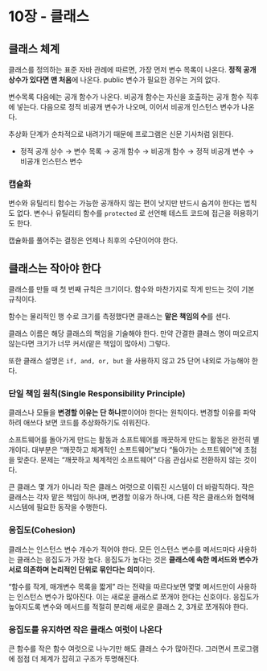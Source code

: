 # 10장 - 클래스

## 클래스 체계

클래스를 정의하는 표준 자바 관례에 따르면, 가장 먼저 변수 목록이 나온다. **정적 공개 상수가 있다면 맨 처음**에 나온다. public 변수가 필요한 경우는 거의 없다.

변수목록 다음에는 공개 함수가 나온다. 비공개 함수는 자신을 호출하는 공개 함수 직후에 넣는다. 다음으로 정적 비공개 변수가 나오며, 이어서 비공개 인스턴스 변수가 나온다.

추상화 단계가 순차적으로 내려가기 때문에 프로그램은 신문 기사처럼 읽힌다.

- 정적 공개 상수 → 변수 목록 → 공개 함수 → 비공개 함수 → 정적 비공개 변수 → 비공개 인스턴스 변수

### 캡슐화

변수와 유틸리티 함수는 가능한 공개하지 않는 편이 낫지만 반드시 숨겨야 한다는 법칙도 없다. 변수나 유틸리티 함수를 `protected` 로 선언해 테스트 코드에 접근을 허용하기도 한다.

캡슐화를 풀어주는 결정은 언제나 최후의 수단이어야 한다.

## 클래스는 작아야 한다

클래스를 만들 때 첫 번째 규칙은 크기이다. 함수와 마찬가지로 작게 만드는 것이 기본 규칙이다.

함수는 물리적인 행 수로 크기를 측정했다면 클래스는 **맡은 책임의 수**를 센다.

클래스 이름은 해당 클래스의 책임을 기술해야 한다. 만약 간결한 클래스 명이 떠오르지 않는다면 크기가 너무 커서(맡은 책임이 많아서) 그렇다.

또한 클래스 설명은 `if, and, or, but` 을 사용하지 않고 25 단어 내외로 가능해야 한다.

### 단일 책임 원칙(Single Responsibility Principle)

클래스나 모듈을 **변경할 이유는 단 하나**뿐이어야 한다는 원칙이다. 변경할 이유를 파악하려 애쓰다 보면 코드를 추상화하기도 쉬워진다.

소프트웨어를 돌아가게 만드는 활동과 소프트웨어를 깨끗하게 만드는 활동은 완전히 별개이다. 대부분은 “깨끗하고 체계적인 소프트웨어”보다 “돌아가는 소프트웨어”에 초점을 맞춘다. 문제는 “깨끗하고 체계적인 소프트웨어” 다음 관심사로 전환하지 않는 것이다.

큰 클래스 몇 개가 아니라 작은 클래스 여럿으로 이뤄진 시스템이 더 바람직하다. 작은 클래스는 각자 맡은 책임이 하나며, 변경할 이유가 하나며, 다른 작은 클래스와 협력해 시스템에 필요한 동작을 수행한다.

### 응집도(Cohesion)

클래스는 인스턴스 변수 개수가 적어야 한다. 모든 인스턴스 변수를 메서드마다 사용하는 클래스는 응집도가 가장 높다. 응집도가 높다는 것은 **클래스에 속한 메서드와 변수가 서로 의존하며 논리적인 단위로 묶인다는 의미**이다.

“함수를 작게, 매개변수 목록을 짧게” 라는 전략을 따르다보면 몇몇 메서드만이 사용하는 인스턴스 변수가 많아진다. 이는 새로운 클래스로 쪼개야 한다는 신호이다. 응집도가 높아지도록 변수와 메서드를 적절히 분리해 새로운 클래스 2, 3개로 쪼개줘야 한다.

### 응집도를 유지하면 작은 클래스 여럿이 나온다

큰 함수를 작은 함수 여럿으로 나누기만 해도 클래스 수가 많아진다. 그러면서 프로그램에 점점 더 체계가 잡히고 구조가 투명해진다.

